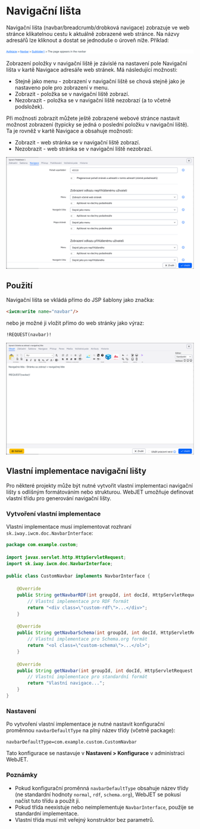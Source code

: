 # Navigační lišta

Navigační lišta (navbar/breadcrumb/drobková navigace) zobrazuje ve web stránce klikatelnou cestu k aktuálně zobrazené web stránce. Na názvy adresářů lze kliknout a dostat se jednoduše o úroveň níže. Příklad:

![](navbar.png)

Zobrazení položky v navigační liště je závislé na nastavení pole Navigační lišta v kartě Navigace adresáře web stránek. Má následující možnosti:
- Stejně jako menu - zobrazení v navigační liště se chová stejně jako je nastaveno pole pro zobrazení v menu.
- Zobrazit - položka se v navigační liště zobrazí.
- Nezobrazit - položka se v navigační liště nezobrazí (a to včetně podsložek).

Při možnosti zobrazit můžete ještě zobrazené webové stránce nastavit možnost zobrazení (typicky se jedná o poslední položku v navigační liště). Ta je rovněž v kartě Navigace a obsahuje možnosti:
- Zobrazit - web stránka se v navigační liště zobrazí.
- Nezobrazit - web stránka se v navigační liště nezobrazí.

![](groups-dialog.png)

## Použití

Navigační lišta se vkládá přímo do JSP šablony jako značka:

```html
<iwcm:write name="navbar"/>
```

nebo je možné ji vložit přímo do web stránky jako výraz:

```html
!REQUEST(navbar)!
```

![](editor-dialog.png)

## Vlastní implementace navigační lišty

Pro některé projekty může být nutné vytvořit vlastní implementaci navigační lišty s odlišným formátováním nebo strukturou. WebJET umožňuje definovat vlastní třídu pro generování navigační lišty.

### Vytvoření vlastní implementace

Vlastní implementace musí implementovat rozhraní `sk.iway.iwcm.doc.NavbarInterface`:

```java
package com.example.custom;

import javax.servlet.http.HttpServletRequest;
import sk.iway.iwcm.doc.NavbarInterface;

public class CustomNavbar implements NavbarInterface {
    
    @Override
    public String getNavbarRDF(int groupId, int docId, HttpServletRequest request) {
        // Vlastní implementace pro RDF formát
        return "<div class=\"custom-rdf\">...</div>";
    }

    @Override
    public String getNavbarSchema(int groupId, int docId, HttpServletRequest request) {
        // Vlastní implementace pro Schema.org formát
        return "<ol class=\"custom-schema\">...</ol>";
    }

    @Override
    public String getNavbar(int groupId, int docId, HttpServletRequest request) {
        // Vlastní implementace pro standardní formát
        return "Vlastní navigace...";
    }
}
```

### Nastavení

Po vytvoření vlastní implementace je nutné nastavit konfigurační proměnnou `navbarDefaultType` na plný název třídy (včetně package):

```
navbarDefaultType=com.example.custom.CustomNavbar
```

Tato konfigurace se nastavuje v **Nastavení > Konfigurace** v administraci WebJET.

### Poznámky

- Pokud konfigurační proměnná `navbarDefaultType` obsahuje název třídy (ne standardní hodnoty `normal`, `rdf`, `schema.org`), WebJET se pokusí načíst tuto třídu a použít ji.
- Pokud třída neexistuje nebo neimplementuje `NavbarInterface`, použije se standardní implementace.
- Vlastní třída musí mít veřejný konstruktor bez parametrů.


